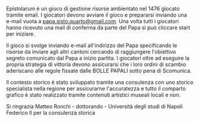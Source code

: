 Epistolarum è un gioco di gestione risorse ambientato nel 1476 giocato tramite email.
I giocatori devono avviare il gioco e prepararsi inviando una e-mail vuota a papa.sisto.quarto@gmail.com.
Una volta tutti i giocatori hanno ricevuto una mail di conferma da parte del Papa si può cliccare start per iniziare.

Il gioco si svolge inviando e-mail all'indirizzo del Papa specificando le risorse da inviare agli altri cantoni cercando di raggiungere l'obiettivo segreto comunicato dal Papa a inizio partita.
I giocatori oltre ad eseguire la propria strategia di vittoria devono assicurarsi che i loro ordini di scambio aderiscano alle regole fissate dalle BOLLE PAPALI sotto pena di Scomunica.

Il contesto storico è stato sviluppato tramite una consulenza con uno storico specialista nella regione per assicurarne l'accuratezza e tutto il comparto grafico è stato realizzato tramite contenuti artistici museali locali e non.

Si ringrazia Matteo Ronchi - dottorando - Università degli studi di Napoli Federico II per la consulenza storica
